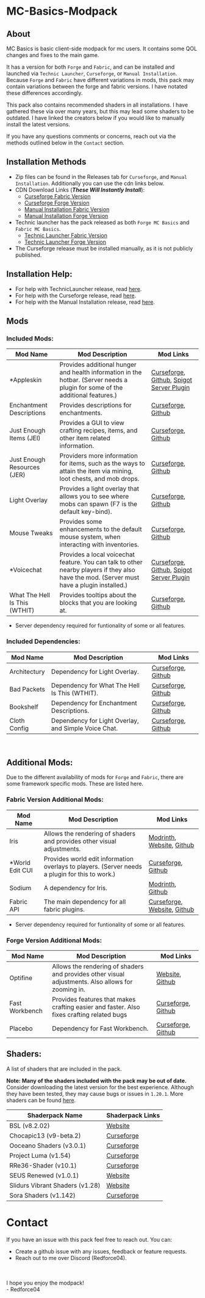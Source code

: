 # MC-Basics-Modpack
## About
MC Basics is basic client-side modpack for mc users. It contains some QOL changes and fixes to the main game. 

It has a version for both `Forge` and `Fabric`, and can be installed and launched via `Technic Launcher`, `Curseforge`, or `Manual Installation`. 
Because `Forge` and `Fabric` have different variations in mods, this pack may contain variations between the forge and fabric versions. I have notated these differences accordingly. 

This pack also contains recommended shaders in all installations. I have gathered these via over many years, but this may lead some shaders to be outdated. I have linked the creators below if you would like to manually install the latest versions.

If you have any questions comments or concerns, reach out via the methods outlined below in the `Contact` section. 

## Installation Methods
- Zip files can be found in the Releases tab for `Curseforge`, and `Manual Installation`. Additionally you can use the cdn links below.
- CDN Download Links (***These Will Instantly Install***):
  - [Curseforge Fabric Version](https://cdn.peanutworshipers.net/CurseforgeFabricMCBasics.zip)
  - [Curseforge Forge Version](https://cdn.peanutworshipers.net/CurseforgeForgeMCBasics.zip)
  - [Manual Installation Fabric Version](https://cdn.peanutworshipers.net/ManualFabricMCBasics.zip)
  - [Manual Installation Forge Version](https://cdn.peanutworshipers.net/ManualForgeMCBasics.zip)
- Technic launcher has the pack released as both `Forge MC Basics` and `Fabric MC Basics`.
  - [Technic Launcher Fabric Version](https://www.technicpack.net/modpack/fabric-mc-basics.1976918)
  - [Technic Launcher Forge Version](https://www.technicpack.net/modpack/forge-mc-basics.1976916)
- The Curseforge release must be installed manually, as it is not publicly published.


## Installation Help:
- For help with TechnicLauncher release, read [here](https://www.technicpack.net/article/how-to-install-packs.96).
- For help with the Curseforge release, read [here](https://support.curseforge.com/en/support/solutions/articles/9000198501-exporting-and-importing-modpacks).
- For help with the Manual Installation release, read [here](https://apexminecrafthosting.com/how-to-install-mods-on-forge/).


## Mods
### Included Mods:
Mod Name                      | Mod Description                                                                                                                            | Mod Links
------------------------------|--------------------------------------------------------------------------------------------------------------------------------------------|-------------------------------------------------------------------------------------------------------------------------------------------------------------
*Appleskin                    | Provides additional hunger and health information in the hotbar. (Server needs a plugin for some of the additional features.)              | [Curseforge](https://www.curseforge.com/minecraft/mc-mods/appleskin), [Github](https://github.com/jmattingley23/AppleSkinSpigot), [Spigot Server Plugin](https://www.spigotmc.org/resources/appleskinspigot.97473/)
Enchantment Descriptions      | Provides descriptions for enchantments.                                                                                                    | [Curseforge](https://www.curseforge.com/minecraft/mc-mods/enchantment-descriptions), [Github](https://github.com/Darkhax-Minecraft/Enchantment-Descriptions)
Just Enough Items (JEI)       | Provides a GUI to view crafting recipes, items, and other item related information.                                                        | [Curseforge](https://www.curseforge.com/minecraft/mc-mods/jei), [Github](https://github.com/mezz/JustEnoughItems)
Just Enough Resources (JER)   | Providers more information for items, such as the ways to attain the item via mining, loot chests, and mob drops.                          | [Curseforge](https://www.curseforge.com/minecraft/mc-mods/just-enough-resources-jer), [Github](https://github.com/way2muchnoise/JustEnoughResources)
Light Overlay                 | Provides a light overlay that allows you to see where mobs can spawn (F7 is the default key-bind).                                         | [Curseforge](https://www.curseforge.com/minecraft/mc-mods/light-overlay), [Github](https://github.com/shedaniel/LightOverlay)
Mouse Tweaks                  | Provides some enhancements to the default mouse system, when interacting with inventories.                                                 | [Curseforge](https://www.curseforge.com/minecraft/mc-mods/mouse-tweaks), [Github](https://github.com/YaLTeR/MouseTweaks)
*Voicechat                    | Provides a local voicechat feature. You can talk to other nearby players if they also have the mod. (Server must have a plugin installed.) | [Curseforge](https://www.curseforge.com/minecraft/mc-mods/simple-voice-chat), [Github](https://github.com/henkelmax/simple-voice-chat), [Spigot Server Plugin](https://www.spigotmc.org/resources/simple-voice-chat.93738/)
What The Hell Is This (WTHIT) | Provides tooltips about the blocks that you are looking at.                                                                                | [Curseforge](https://www.curseforge.com/minecraft/mc-mods/wthit), [Github](https://github.com/badasintended/wthit)
* Server dependency required for funtionality of some or all features.

### Included Dependencies:
Mod Name     | Mod Description                                      | Mod Links
-------------|------------------------------------------------------|----------------------------------------------------------------------------------------------------------------------------------------
Architectury | Dependency for Light Overlay.                        | [Curseforge](https://www.curseforge.com/minecraft/mc-mods/architectury-api), [Github](https://github.com/architectury/architectury-api)
Bad Packets  | Dependency for What The Hell Is This (WTHIT).        | [Curseforge](https://www.curseforge.com/minecraft/mc-mods/badpackets), [Github](https://github.com/badasintended/badpackets)
Bookshelf    | Dependency for Enchantment Descriptions.             | [Curseforge](https://www.curseforge.com/minecraft/mc-mods/bookshelf), [Github](https://github.com/Darkhax-Minecraft/Bookshelf)
Cloth Config | Dependency for Light Overlay, and Simple Voice Chat. | [Curseforge](https://www.curseforge.com/minecraft/mc-mods/cloth-config), [Github](https://github.com/shedaniel/cloth-config)
<br>


## Additional Mods:
Due to the different availability of mods for `Forge` and `Fabric`, there are some framework specific mods. These are listed here.


### Fabric Version Additional Mods:
Mod Name        | Mod Description                                                                                | Mod Links
----------------|------------------------------------------------------------------------------------------------|-------------------------------------------------------------------------------------------------------------------------------------------------------
Iris            | Allows the rendering of shaders and provides other visual adjustments.                         | [Modrinth](https://modrinth.com/mod/iris), [Website](https://irisshaders.dev/download), [Github](https://github.com/IrisShaders/Iris)
*World Edit CUI | Provides world edit information overlays to players. (Server needs a plugin for this to work.) | [Curseforge](https://www.curseforge.com/minecraft/mc-mods/worldeditcui-fabric), [Github](https://github.com/EngineHub/WorldEditCUI)
Sodium          | A dependency for Iris.                                                                         | [Modrinth](https://modrinth.com/mod/sodium), [Github](https://github.com/CaffeineMC/sodium-fabric)
Fabric API      | The main dependency for all fabric plugins.                                                    | [Curseforge](https://www.curseforge.com/minecraft/mc-mods/fabric-api), [Website](https://fabricmc.net/), [Github](https://github.com/FabricMC/fabric)
* Server dependency required for funtionality of some or all features.


### Forge Version Additional Mods:
Mod Name       | Mod Description                                                                                    | Mod Links
---------------|----------------------------------------------------------------------------------------------------|-------------------------------------------------------------------------------------------------------------------------------------
Optifine       | Allows the rendering of shaders and provides other visual adjustments. Also allows for zooming in. | [Website](https://optifine.net/home), [Github](https://github.com/sp614x/optifine)
Fast Workbench | Provides features that makes crafting easier and faster. Also fixes crafting related bugs          | [Curseforge](https://www.curseforge.com/minecraft/mc-mods/fastworkbench), [Github](https://github.com/Shadows-of-Fire/FastWorkbench)
Placebo        | Dependency for Fast Workbench.                                                                     | [Curseforge](https://www.curseforge.com/minecraft/mc-mods/placebo), [Github](https://github.com/Shadows-of-Fire/Placebo)



## Shaders:
A list of shaders that are included in the pack.

**Note: Many of the shaders included with the pack may be out of date.** Consider downloading the latest version for the best experience. Although they have been tested, they may cause bugs or issues in `1.20.1`.
More shaders can be found [here](https://shaders.fandom.com/wiki/Shader_Packs).


Shaderpack Name                 | Shaderpack Links
--------------------------------|------------------------
BSL (v8.2.02)                   | [Website](https://bitslablab.com/bslshaders/)
Chocapic13 (v9-beta.2)          | [Curseforge](https://www.curseforge.com/minecraft/shaders/chocapic13-shaders)
Ooceano Shaders (v3.0.1)        | [Curseforge](https://www.curseforge.com/minecraft/shaders/oceano-shaders)
Project Luma (v1.54)            | [Curseforge](https://www.curseforge.com/minecraft/shaders/projectluma)
RRe36-Shader (v10.1)            | [Curseforge](https://www.curseforge.com/minecraft/shaders/rre36s-shader)
SEUS Renewed (v1.0.1)           | [Website](https://www.sonicether.com/)
Slidurs Vibrant Shaders (v1.28) | [Website](https://sildurs-shaders.github.io/)
Sora Shaders (v1.142)           | [Curseforge](https://www.curseforge.com/minecraft/shaders/sora-shaders)



# Contact
If you have an issue with this pack feel free to reach out. You can:
- Create a github issue with any issues, feedback or feature requests.
- Reach out to me over Discord (Redforce04).

<br>
<br>
I hope you enjoy the modpack! <br>
- Redforce04
